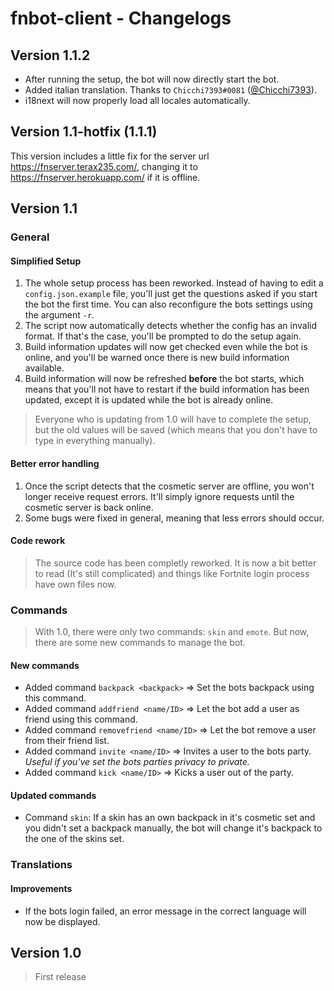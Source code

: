# fnbot-client - Changelogs

## Version 1.1.2
- After running the setup, the bot will now directly start the bot.
- Added italian translation. Thanks to `Chicchi7393#0081` ([@Chicchi7393](https://twitter.com/Chicchi7393)).
- i18next will now properly load all locales automatically.

## Version 1.1-hotfix (1.1.1)
This version includes a little fix for the server url https://fnserver.terax235.com/, changing it to https://fnserver.herokuapp.com/ if it is offline.

## Version 1.1

### General
#### Simplified Setup
1. The whole setup process has been reworked. Instead of having to edit a `config.json.example` file, you'll just get the questions asked if you start the bot the first time. You can also reconfigure the bots settings using the argument `-r`.
2. The script now automatically detects whether the config has an invalid format. If that's the case, you'll be prompted to do the setup again.
3. Build information updates will now get checked even while the bot is online, and you'll be warned once there is new build information available.
4. Build information will now be refreshed __before__ the bot starts, which means that you'll not have to restart if the build information has been updated, except it is updated while the bot is already online.
> Everyone who is updating from 1.0 will have to complete the setup, but the old values will be saved (which means that you don't have to type in everything manually).

#### Better error handling
1. Once the script detects that the cosmetic server are offline, you won't longer receive request errors. It'll simply ignore requests until the cosmetic server is back online.
2. Some bugs were fixed in general, meaning that less errors should occur.

#### Code rework
> The source code has been completly reworked. It is now a bit better to read (It's still complicated) and things like Fortnite login process have own files now.

### Commands
> With 1.0, there were only two commands: `skin` and `emote`. But now, there are some new commands to manage the bot.

#### New commands
- Added command `backpack <backpack>` => Set the bots backpack using this command.
- Added command `addfriend <name/ID>` => Let the bot add a user as friend using this command.
- Added command `removefriend <name/ID>` => Let the bot remove a user from their friend list.
- Added command `invite <name/ID>` => Invites a user to the bots party. *Useful if you've set the bots parties privacy to private.*
- Added command `kick <name/ID>` => Kicks a user out of the party.

#### Updated commands
- Command `skin`: If a skin has an own backpack in it's cosmetic set and you didn't set a backpack manually, the bot will change it's backpack to the one of the skins set.

### Translations

#### Improvements
- If the bots login failed, an error message in the correct language will now be displayed.

## Version 1.0
> First release